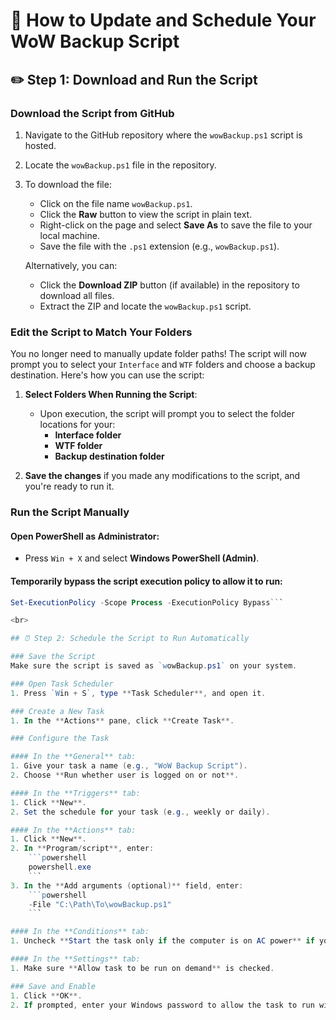 # 💾 How to Update and Schedule Your WoW Backup Script

## ✏️ Step 1: Download and Run the Script

### Download the Script from GitHub
1. Navigate to the GitHub repository where the `wowBackup.ps1` script is hosted.
2. Locate the `wowBackup.ps1` file in the repository.
3. To download the file:
   - Click on the file name `wowBackup.ps1`.
   - Click the **Raw** button to view the script in plain text.
   - Right-click on the page and select **Save As** to save the file to your local machine.
   - Save the file with the `.ps1` extension (e.g., `wowBackup.ps1`).

   Alternatively, you can:
   - Click the **Download ZIP** button (if available) in the repository to download all files.
   - Extract the ZIP and locate the `wowBackup.ps1` script.

### Edit the Script to Match Your Folders
You no longer need to manually update folder paths! The script will now prompt you to select your `Interface` and `WTF` folders and choose a backup destination. Here's how you can use the script:

1. **Select Folders When Running the Script**:
   - Upon execution, the script will prompt you to select the folder locations for your:
     - **Interface folder**
     - **WTF folder**
     - **Backup destination folder**

2. **Save the changes** if you made any modifications to the script, and you're ready to run it.

### Run the Script Manually

#### Open PowerShell as Administrator:
- Press `Win + X` and select **Windows PowerShell (Admin)**.

#### Temporarily bypass the script execution policy to allow it to run:
```powershell
Set-ExecutionPolicy -Scope Process -ExecutionPolicy Bypass```

<br> 

## ⏰ Step 2: Schedule the Script to Run Automatically

### Save the Script
Make sure the script is saved as `wowBackup.ps1` on your system.

### Open Task Scheduler
1. Press `Win + S`, type **Task Scheduler**, and open it.

### Create a New Task
1. In the **Actions** pane, click **Create Task**.

### Configure the Task

#### In the **General** tab:
1. Give your task a name (e.g., "WoW Backup Script").
2. Choose **Run whether user is logged on or not**.

#### In the **Triggers** tab:
1. Click **New**.
2. Set the schedule for your task (e.g., weekly or daily).

#### In the **Actions** tab:
1. Click **New**.
2. In **Program/script**, enter:
    ```powershell
    powershell.exe
    ```
3. In the **Add arguments (optional)** field, enter:
    ```powershell
    -File "C:\Path\To\wowBackup.ps1"
    ```

#### In the **Conditions** tab:
1. Uncheck **Start the task only if the computer is on AC power** if you want it to run on battery.

#### In the **Settings** tab:
1. Make sure **Allow task to be run on demand** is checked.

### Save and Enable
1. Click **OK**.
2. If prompted, enter your Windows password to allow the task to run with elevated privileges.
